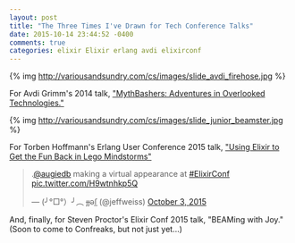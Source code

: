 ```yaml
---
layout: post
title: "The Three Times I've Drawn for Tech Conference Talks"
date: 2015-10-14 23:44:52 -0400
comments: true
categories: elixir Elixir erlang avdi elixirconf
---
```


{% img http://variousandsundry.com/cs/images/slide_avdi_firehose.jpg %}

For Avdi Grimm's 2014 talk, ["MythBashers: Adventures in Overlooked Technologies."](https://www.youtube.com/watch?v=jsXK11f4yE0&feature=youtu.be&t=927)

{% img http://variousandsundry.com/cs/images/slide_junior_beamster.jpg %}
    
For Torben Hoffmann's Erlang User Conference 2015 talk, ["Using Elixir to Get the Fun Back in Lego Mindstorms"](https://vimeo.com/132719069)

<blockquote class="twitter-tweet" lang="en"><p lang="en" dir="ltr">.<a href="https://twitter.com/augiedb">@augiedb</a> making a virtual appearance at <a href="https://twitter.com/hashtag/ElixirConf?src=hash">#ElixirConf</a> <a href="http://t.co/H9wtnhkp5Q">pic.twitter.com/H9wtnhkp5Q</a></p>&mdash; (╯°□°）╯︵ ɟɟǝſ̲ (@jeffweiss) <a href="https://twitter.com/jeffweiss/status/650344151746150401">October 3, 2015</a></blockquote> <script async src="//platform.twitter.com/widgets.js" charset="utf-8"></script>

And, finally, for Steven Proctor's Elixir Conf 2015 talk, "BEAMing with Joy."  (Soon to come to Confreaks, but not just yet...)

